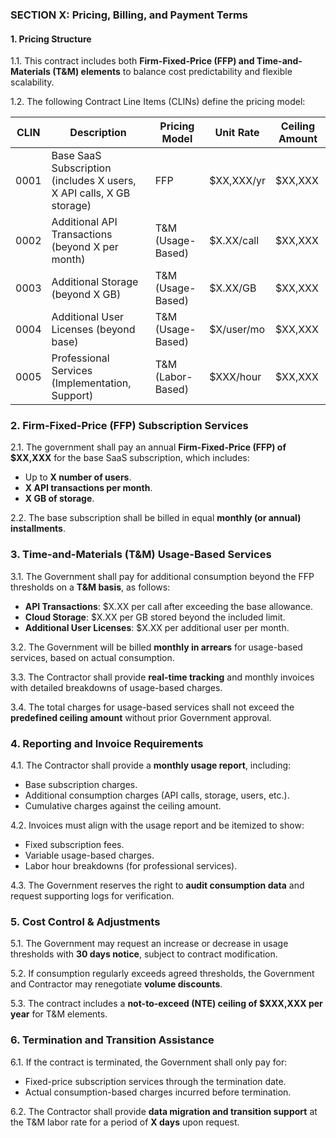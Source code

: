 ### **SECTION X: Pricing, Billing, and Payment Terms**

#### **1. Pricing Structure**

1.1. This contract includes both **Firm-Fixed-Price (FFP) and Time-and-Materials (T&M) elements** to balance cost predictability and flexible scalability.

1.2. The following Contract Line Items (CLINs) define the pricing model:

| CLIN  | Description                                                   | Pricing Model       | Unit Rate      | Ceiling Amount |
|-------|---------------------------------------------------------------|---------------------|---------------|---------------|
| 0001  | Base SaaS Subscription (includes X users, X API calls, X GB storage) | FFP                 | $XX,XXX/yr    | $XX,XXX       |
| 0002  | Additional API Transactions (beyond X per month)             | T&M (Usage-Based)   | $X.XX/call    | $XX,XXX       |
| 0003  | Additional Storage (beyond X GB)                             | T&M (Usage-Based)   | $X.XX/GB      | $XX,XXX       |
| 0004  | Additional User Licenses (beyond base)                       | T&M (Usage-Based)   | $X/user/mo    | $XX,XXX       |
| 0005  | Professional Services (Implementation, Support)              | T&M (Labor-Based)   | $XXX/hour     | $XX,XXX       |

### **2. Firm-Fixed-Price (FFP) Subscription Services**

2.1. The government shall pay an annual **Firm-Fixed-Price (FFP) of $XX,XXX** for the base SaaS subscription, which includes:
- Up to **X number of users**.
- **X API transactions per month**.
- **X GB of storage**.

2.2. The base subscription shall be billed in equal **monthly (or annual) installments**.

### **3. Time-and-Materials (T&M) Usage-Based Services**

3.1. The Government shall pay for additional consumption beyond the FFP thresholds on a **T&M basis**, as follows:
- **API Transactions**: $X.XX per call after exceeding the base allowance.
- **Cloud Storage**: $X.XX per GB stored beyond the included limit.
- **Additional User Licenses**: $X.XX per additional user per month.

3.2. The Government will be billed **monthly in arrears** for usage-based services, based on actual consumption.

3.3. The Contractor shall provide **real-time tracking** and monthly invoices with detailed breakdowns of usage-based charges.

3.4. The total charges for usage-based services shall not exceed the **predefined ceiling amount** without prior Government approval.

### **4. Reporting and Invoice Requirements**

4.1. The Contractor shall provide a **monthly usage report**, including:
- Base subscription charges.
- Additional consumption charges (API calls, storage, users, etc.).
- Cumulative charges against the ceiling amount.

4.2. Invoices must align with the usage report and be itemized to show:
- Fixed subscription fees.
- Variable usage-based charges.
- Labor hour breakdowns (for professional services).

4.3. The Government reserves the right to **audit consumption data** and request supporting logs for verification.

### **5. Cost Control & Adjustments**

5.1. The Government may request an increase or decrease in usage thresholds with **30 days notice**, subject to contract modification.

5.2. If consumption regularly exceeds agreed thresholds, the Government and Contractor may renegotiate **volume discounts**.

5.3. The contract includes a **not-to-exceed (NTE) ceiling of $XXX,XXX per year** for T&M elements.

### **6. Termination and Transition Assistance**

6.1. If the contract is terminated, the Government shall only pay for:
- Fixed-price subscription services through the termination date.
- Actual consumption-based charges incurred before termination.

6.2. The Contractor shall provide **data migration and transition support** at the T&M labor rate for a period of **X days** upon request.







